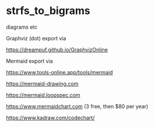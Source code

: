 # strfs_to_bigrams
diagrams etc

Graphviz (dot) export via

https://dreampuf.github.io/GraphvizOnline

Mermaid export via

https://www.tools-online.app/tools/mermaid

https://mermaid-drawing.com

https://mermaid.loopspec.com

https://www.mermaidchart.com (3 free, then $80 per year)

https://www.kadraw.com/codechart/ 


